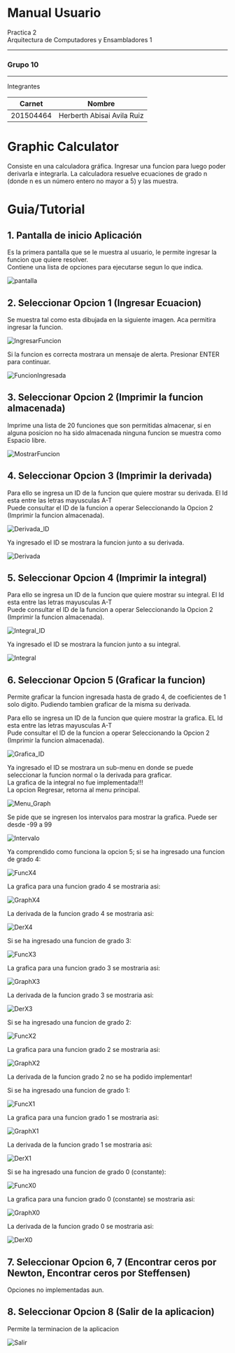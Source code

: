 # Manual Usuario
<p>Practica 2<br>
Arquitectura de Computadores y Ensambladores 1</p>

---

### Grupo 10

---

Integrantes

|   Carnet  |      Nombre   |
|-----------|---------------|
| 201504464 | Herberth Abisai Avila Ruiz |

# Graphic Calculator

<p>Consiste en una calculadora gráfica. Ingresar una funcion para luego poder derivarla e integrarla.
La calculadora resuelve ecuaciones de grado n (donde n es un número entero no mayor a 5) y las muestra.</p>

# Guia/Tutorial

## 1. Pantalla de inicio Aplicación

<p>Es la primera pantalla que se le muestra al usuario, le permite ingresar la funcion que quiere resolver.<br>
Contiene una lista de opciones para ejecutarse segun lo que indica.</p>

![pantalla](https://github.com/Herberth3/-ACYE1-P2_201504464/blob/main/Graphic_Calculator/Images/menu.png)

## 2. Seleccionar Opcion 1 (Ingresar Ecuacion)

<p>Se muestra tal como esta dibujada en la siguiente imagen. Aca permitira ingresar la funcion.</p>

![IngresarFuncion](https://github.com/Herberth3/-ACYE1-P2_201504464/blob/main/Graphic_Calculator/Images/Opcion1.png)

<p>Si la funcion es correcta mostrara un mensaje de alerta. Presionar ENTER para continuar.</p>

![FuncionIngresada](https://github.com/Herberth3/-ACYE1-P2_201504464/blob/main/Graphic_Calculator/Images/Opcion1(1).png)

## 3. Seleccionar Opcion 2 (Imprimir la funcion almacenada)

<p>Imprime una lista de 20 funciones que son permitidas almacenar, si en alguna posicion no ha sido almacenada ninguna funcion se muestra como Espacio libre.</p>

![MostrarFuncion](https://github.com/Herberth3/-ACYE1-P2_201504464/blob/main/Graphic_Calculator/Images/Opcion2.png)

## 4. Seleccionar Opcion 3 (Imprimir la derivada)

<p>Para ello se ingresa un ID de la funcion que quiere mostrar su derivada. El Id esta entre las letras mayusculas A-T<br>
Puede consultar el ID de la funcion a operar Seleccionando la Opcion 2 (Imprimir la funcion almacenada).</p>

![Derivada_ID](https://github.com/Herberth3/-ACYE1-P2_201504464/blob/main/Graphic_Calculator/Images/Opcion3.png)

<p>Ya ingresado el ID se mostrara la funcion junto a su derivada.</p>

![Derivada](https://github.com/Herberth3/-ACYE1-P2_201504464/blob/main/Graphic_Calculator/Images/Opcion3(1).png)

## 5. Seleccionar Opcion 4 (Imprimir la integral)

<p>Para ello se ingresa un ID de la funcion que quiere mostrar su integral. El Id esta entre las letras mayusculas A-T<br>
Puede consultar el ID de la funcion a operar Seleccionando la Opcion 2 (Imprimir la funcion almacenada).</p>

![Integral_ID](https://github.com/Herberth3/-ACYE1-P2_201504464/blob/main/Graphic_Calculator/Images/Opcion4.png)

<p>Ya ingresado el ID se mostrara la funcion junto a su integral.</p>

![Integral](https://github.com/Herberth3/-ACYE1-P2_201504464/blob/main/Graphic_Calculator/Images/Opcion4(1).png)

## 6. Seleccionar Opcion 5 (Graficar la funcion)
<p>Permite graficar la funcion ingresada hasta de grado 4, de coeficientes de 1 solo digito. Pudiendo tambien graficar de la misma su derivada.</p>
<p>Para ello se ingresa un ID de la funcion que quiere mostrar la grafica. EL Id esta entre las letras mayusculas A-T<br>
Pude consultar el ID de la funcion a operar Seleccionando la Opcion 2 (Imprimir la funcion almacenada).</p>

![Grafica_ID](/Images/ChooseOpt5.png)

<p>Ya ingresado el ID se mostrara un sub-menu en donde se puede seleccionar la funcion normal o la derivada para graficar.<br>
La grafica de la integral no fue implementada!!!<br>
La opcion Regresar, retorna al menu principal.</p>

![Menu_Graph](/Images/ChooseGraph.png)

<p>Se pide que se ingresen los intervalos para mostrar la grafica. Puede ser desde -99 a 99</p>

![Intervalo](/Images/Intervalo.png)

<p>Ya comprendido como funciona la opcion 5; si se ha ingresado una funcion de grado 4:</p>

![FuncX4](/Images/funcx4.png)

<p>La grafica para una funcion grado 4 se mostraria asi:</p>

![GraphX4](/Images/Graphx4.png)

<p>La derivada de la funcion grado 4 se mostraria asi:</p>

![DerX4](/Images/DerX4Grapx3.png)

<p>Si se ha ingresado una funcion de grado 3:</p>

![FuncX3](/Images/funcx3.png)

<p>La grafica para una funcion grado 3 se mostraria asi:</p>

![GraphX3](/Images/DerX4Grapx3.png)

<p>La derivada de la funcion grado 3 se mostraria asi:</p>

![DerX3](/Images/DerX3Graphx2.png)

<p>Si se ha ingresado una funcion de grado 2:</p>

![FuncX2](/Images/funcx2.png)

<p>La grafica para una funcion grado 2 se mostraria asi:</p>

![GraphX2](/Images/DerX3Graphx2.png)

<p>La derivada de la funcion grado 2 no se ha podido implementar!</p>

<p>Si se ha ingresado una funcion de grado 1:</p>

![FuncX1](/Images/funcx1.png)

<p>La grafica para una funcion grado 1 se mostraria asi:</p>

![GraphX1](/Images/Graphx1.png)

<p>La derivada de la funcion grado 1 se mostraria asi:</p>

![DerX1](/Images/DerX1.png)

<p>Si se ha ingresado una funcion de grado 0 (constante):</p>

![FuncX0](/Images/funcx0.png)

<p>La grafica para una funcion grado 0 (constante) se mostraria asi:</p>

![GraphX0](/Images/Graphx0.png)

<p>La derivada de la funcion grado 0 se mostraria asi:</p>

![DerX0](/Images/DerX0.png)

## 7. Seleccionar Opcion 6, 7 (Encontrar ceros por Newton, Encontrar ceros por Steffensen)
<p>Opciones no implementadas aun.</p>

## 8. Seleccionar Opcion 8 (Salir de la aplicacion)

<p>Permite la terminacion de la aplicacion</p>

![Salir](https://github.com/Herberth3/-ACYE1-P2_201504464/blob/main/Graphic_Calculator/Images/Opcion8.png)

